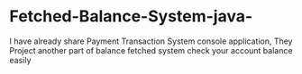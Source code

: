 # Fetched-Balance-System-java-
I have already share Payment Transaction System console application, They Project another part of balance fetched system check your account balance easily
